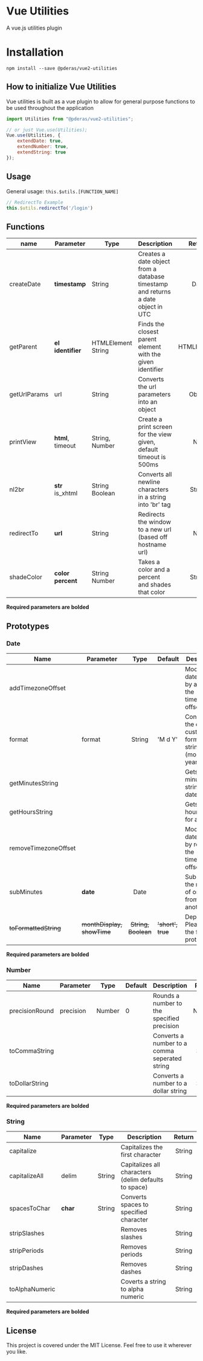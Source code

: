 # Vue Utilities
A vue.js utilities plugin

# Installation
```
npm install --save @pderas/vue2-utilities
```

## How to initialize Vue Utilities
Vue utilities is built as a vue plugin to allow for general purpose functions to be used throughout the application

```javascript
import Utilities from "@pderas/vue2-utilities";

// or just Vue.use(Utilities);
Vue.use(Utilities, {
    extendDate: true,
    extendNumber: true,
    extendString: true
});
```
## Usage
General usage: ```this.$utils.[FUNCTION_NAME]```
```javascript
// RedirectTo Example
this.$utils.redirectTo('/login')
```

## Functions
| name         | Parameter                  | Type                    | Description                                                                      | Return      |
|--------------|----------------------------|-------------------------|----------------------------------------------------------------------------------|:-----------:|
| createDate   | **timestamp**              | String                  | Creates a date object from a database timestamp and returns a date object in UTC | Date        |
| getParent    | **el** <br> **identifier** | HTMLElement <br> String | Finds the closest parent element with the given identifier                       | HTMLElement |
| getUrlParams | url                        | String                  | Converts the url parameters into an object                                       | Object      |
| printView    | **html**, timeout          | String, Number          | Create a print screen for the view given, default timeout is 500ms               | N/A         |
| nl2br        | **str** <br> is_xhtml      | String <br> Boolean     | Converts all newline characters in a string into 'br' tag                        | String      |
| redirectTo   | **url**                    | String                  | Redirects the window to a new url (based off hostname url)                       | N/A         |
| shadeColor   | **color** <br> **percent** | String <br> Number      | Takes a color and a percent and shades that color                                | String      |

**Required parameters are bolded**


## Prototypes
### Date
| Name                 | Parameter                   | Type                | Default           |Description                                                              | Return     |
|----------------------|-----------------------------|:-------------------:|-------------------|-------------------------------------------------------------------------|:----------:|
| addTimezoneOffset    |                             |                     |                   | Modifies the date object by adding the timezone offset.                 | N/A        |
| format               | format                      | String              | 'M d Y'           | Converts the date to a custom formatted string (month day, year @ time) | String     |
| getMinutesString     |                             |                     |                   | Gets the minute string for a date.                                      | String     |
| getHoursString       |                             |                     |                   | Gets the hour string for a date.                                        | String     |
| removeTimezoneOffset |                             |                     |                   | Modifies the date object by removing the timezone offset.               | N/A        |
| subMinutes           | **date**                    | Date                |                   | Substracts the minutes of one date from another                         | Number     |
| ~~toFormattedString~~| ~~monthDisplay, showTime~~  | ~~String, Boolean~~ | ~~'short', true~~ | Depreciated. Please use the format prototype.                           | ~~String~~ |

**Required parameters are bolded**

### Number
| Name           | Parameter | Type   | Default | Description                                     | Return |
|----------------|-----------|:------:|---------|-------------------------------------------------|:------:|
| precisionRound | precision | Number | 0       | Rounds a number to the specified precision      | Number |
| toCommaString  |           |        |         | Converts a number to a comma seperated string   | String |
| toDollarString |           |        |         | Converts a number to a dollar string            | String |

**Required parameters are bolded**

### String
| Name           | Parameter | Type   | Description                                          | Return |
|----------------|-----------|:------:|------------------------------------------------------|:------:|
| capitalize     |           |        | Capitalizes the first character                      | String |
| capitalizeAll  | delim     | String | Capitalizes all characters (delim defaults to space) | String |
| spacesToChar   | **char**  | String | Converts spaces to specified character               | String |
| stripSlashes   |           |        | Removes slashes                                      | String |
| stripPeriods   |           |        | Removes periods                                      | String |
| stripDashes    |           |        | Removes dashes                                       | String |
| toAlphaNumeric |           |        | Coverts a string to alpha numeric                    | String |

**Required parameters are bolded**


## License
This project is covered under the MIT License. Feel free to use it wherever you like.